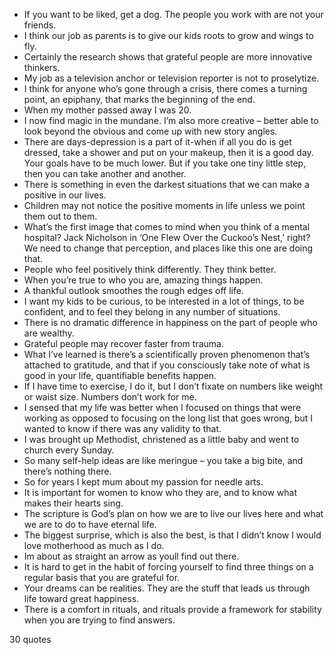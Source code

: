  - If you want to be liked, get a dog. The people you work with are not your friends.
 - I think our job as parents is to give our kids roots to grow and wings to fly.
 - Certainly the research shows that grateful people are more innovative thinkers.
 - My job as a television anchor or television reporter is not to proselytize.
 - I think for anyone who’s gone through a crisis, there comes a turning point, an epiphany, that marks the beginning of the end.
 - When my mother passed away I was 20.
 - I now find magic in the mundane. I’m also more creative – better able to look beyond the obvious and come up with new story angles.
 - There are days-depression is a part of it-when if all you do is get dressed, take a shower and put on your makeup, then it is a good day. Your goals have to be much lower. But if you take one tiny little step, then you can take another and another.
 - There is something in even the darkest situations that we can make a positive in our lives.
 - Children may not notice the positive moments in life unless we point them out to them.
 - What’s the first image that comes to mind when you think of a mental hospital? Jack Nicholson in ‘One Flew Over the Cuckoo’s Nest,’ right? We need to change that perception, and places like this one are doing that.
 - People who feel positively think differently. They think better.
 - When you’re true to who you are, amazing things happen.
 - A thankful outlook smoothes the rough edges off life.
 - I want my kids to be curious, to be interested in a lot of things, to be confident, and to feel they belong in any number of situations.
 - There is no dramatic difference in happiness on the part of people who are wealthy.
 - Grateful people may recover faster from trauma.
 - What I’ve learned is there’s a scientifically proven phenomenon that’s attached to gratitude, and that if you consciously take note of what is good in your life, quantifiable benefits happen.
 - If I have time to exercise, I do it, but I don’t fixate on numbers like weight or waist size. Numbers don’t work for me.
 - I sensed that my life was better when I focused on things that were working as opposed to focusing on the long list that goes wrong, but I wanted to know if there was any validity to that.
 - I was brought up Methodist, christened as a little baby and went to church every Sunday.
 - So many self-help ideas are like meringue – you take a big bite, and there’s nothing there.
 - So for years I kept mum about my passion for needle arts.
 - It is important for women to know who they are, and to know what makes their hearts sing.
 - The scripture is God’s plan on how we are to live our lives here and what we are to do to have eternal life.
 - The biggest surprise, which is also the best, is that I didn’t know I would love motherhood as much as I do.
 - Im about as straight an arrow as youll find out there.
 - It is hard to get in the habit of forcing yourself to find three things on a regular basis that you are grateful for.
 - Your dreams can be realities. They are the stuff that leads us through life toward great happiness.
 - There is a comfort in rituals, and rituals provide a framework for stability when you are trying to find answers.

30 quotes